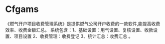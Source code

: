 # Cfgams
 《燃气开户项目收费管理系统》是提供燃气公司开户收费的一款软件,能提高收费效率、收费金额汇总。 系统包含：1、基础设置：用气设置、复核设置、收款设置、项目设置 2、收费管理：收费登记 3、统计汇总：收费汇总 。
